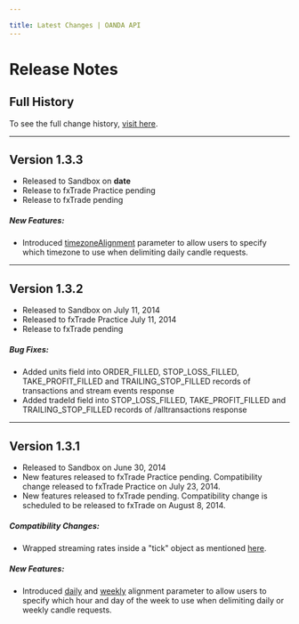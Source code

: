 ```yaml
---

title: Latest Changes | OANDA API
---
```


# Release Notes

## Full History

To see the full change history, [visit here](/docs/full-history.md).

------------------------


<!-- Template for adding new notes

## Version 1.1.0
- Released to Sandbox on Feb 21, 2014
- Released to fxTrade Practice on Feb 26, 2014
- Release to fxTrade pending  
<br/>

##### Compatibility Changes:

- None because we don't mess with that much

##### New Features:

- Modified the thing to do the stuff
- More modifications to the thing

##### Bug Fixes:

- Stopped the other thing from breaking on sundays
:
-------------------------------------


Template ends -->

## Version 1.3.3
- Released to Sandbox on __date__
- Release to fxTrade Practice pending
- Release to fxTrade pending

##### New Features:

- Introduced [timezoneAlignment](/docs/v1/rates/#retrieve-instrument-history) parameter to allow users to specify which timezone to use when delimiting daily candle requests.

-------------------------------------

## Version 1.3.2
- Released to Sandbox on July 11, 2014
- Released to fxTrade Practice July 11, 2014
- Release to fxTrade pending

##### Bug Fixes:

- Added units field into ORDER_FILLED, STOP_LOSS_FILLED, TAKE_PROFIT_FILLED and TRAILING_STOP_FILLED records of transactions and stream events response
- Added tradeId field into STOP_LOSS_FILLED, TAKE_PROFIT_FILLED and TRAILING_STOP_FILLED records of /alltransactions response 

-------------------------------------

## Version 1.3.1
- Released to Sandbox on June 30, 2014
- New features released to fxTrade Practice pending.  Compatibility change released to fxTrade Practice on July 23, 2014. 
- New features released to fxTrade pending.  Compatibility change is scheduled to be released to fxTrade on August 8, 2014.

##### Compatibility Changes:

- Wrapped streaming rates inside a "tick" object as mentioned [here](https://fxtrade.oanda.com/community/forex-forum/topic/54007715/?page=3#post-9934445).

##### New Features:

- Introduced [daily](/docs/v1/rates/#retrieve-instrument-history) and [weekly](/docs/v1/rates/#retrieve-instrument-history) alignment parameter to allow users to specify which hour and day of the week to use when delimiting daily or weekly candle requests.


